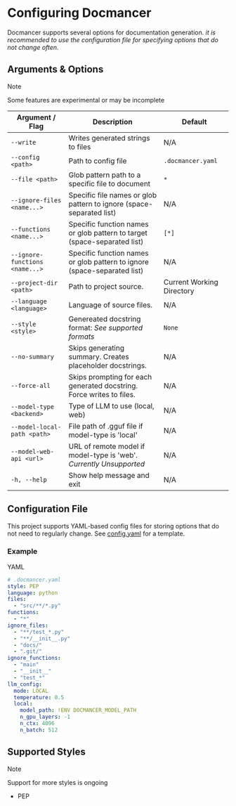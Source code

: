 # Configuring Docmancer

Docmancer supports several options for documentation generation.
*it is recommended to use the configuration file for specifying options that do not change often.*

## Arguments & Options

> [!NOTE]
> Some features are experimental or may be incomplete

| Argument / Flag            | Description                                                 | Default |
| -------------------------- | ----------------------------------------------------------- | ------- |
| `--write`                  | Writes generated strings to files                           | N/A     |
| `--config <path>`          | Path to config file                                         | `.docmancer.yaml`     |
| `--file <path>`            | Glob pattern path to a specific file to document            | `*`  |
| `--ignore-files <name...>` | Specific file names or glob pattern to ignore (space-separated list) | N/A |
| `--functions <name...>`    | Specific function names or glob pattern to target (space-separated list) | `[*]`    |
| `--ignore-functions <name...>`| Specific function names or glob pattern to ignore (space-separated list) | N/A   |
| `--project-dir <path>`     | Path to project source.                                     | Current Working Directory |
| `--language <language>`    | Language of source files.                                   | N/A |
| `--style <style>`          | Genereated docstring format: *See supported formats*        | `None`    |
| `--no-summary`  | Skips generating summary. Creates placeholder docstrings.   | N/A |
| `--force-all`    | Skips prompting for each generated docstring. Force writes to files.    | N/A |
| `--model-type <backend>`   | Type of LLM to use (local, web)                             | N/A |
| `--model-local-path <path>`| File path of .gguf file if model-type is 'local'            | N/A |
| `--model-web-api <url>`    | URL of remote model if model-type is 'web'. _Currently Unsupported_   | N/A |
| `-h, --help`               | Show help message and exit                                  | N/A     |

## Configuration File

This project supports YAML-based config files for storing options that do not need to regularly change.
See [config.yaml](../config.yaml) for a template.

### Example

YAML

```yml
# .docmancer.yaml
style: PEP
language: python
files:
  - "src/**/*.py"
functions:
  - "*"
ignore_files:
  - "**/test_*.py"     
  - "**/__init__.py"     
  - "docs/"               
  - ".git/"        
ignore_functions:
  - "main"               
  - "__init__"
  - "test_*"
llm_config:
  mode: LOCAL
  temperature: 0.5   
  local:
    model_path: !ENV DOCMANCER_MODEL_PATH 
    n_gpu_layers: -1 
    n_ctx: 4096        
    n_batch: 512 

```

## Supported Styles

> [!NOTE]
> Support for more styles is ongoing

- PEP
